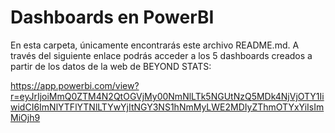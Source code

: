 # Dashboards en PowerBI

En esta carpeta, únicamente encontrarás este archivo README.md. A través del siguiente enlace podrás acceder a los 5 dashboards creados a partir de los datos de la web de BEYOND STATS: 

https://app.powerbi.com/view?r=eyJrIjoiMmQ0ZTM4N2QtOGVjMy00NmNlLTk5NGUtNzQ5MDk4NjVjOTY1IiwidCI6ImNlYTFlYTNlLTYwYjItNGY3NS1hNmMyLWE2MDIyZThmOTYxYiIsImMiOjh9
